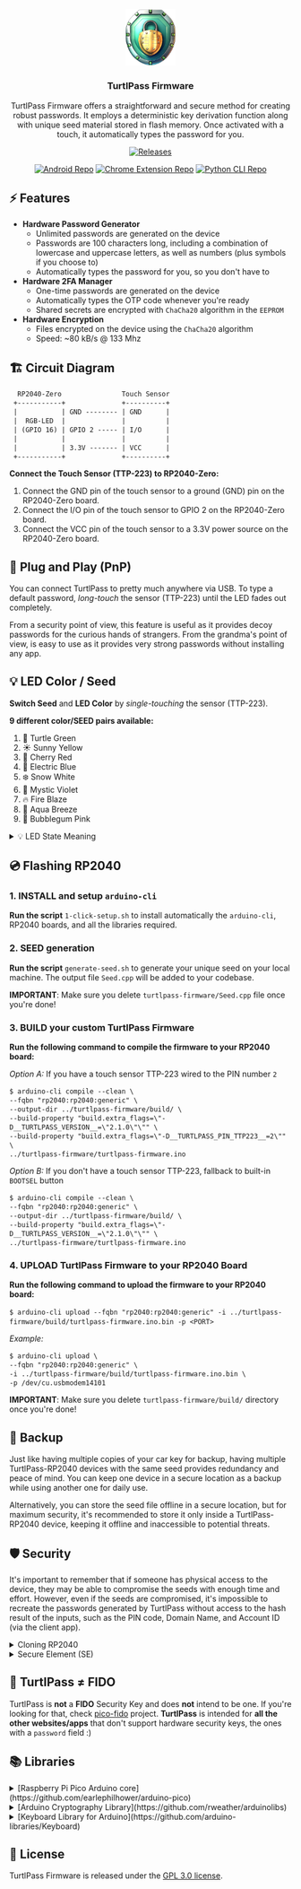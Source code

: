 <p align="center">
<img src="assets/icon.png" alt="logo" width=90>
<h3 align="center">TurtlPass Firmware</h3>
<p align="center">
TurtlPass Firmware offers a straightforward and secure method for creating robust passwords. It employs a deterministic key derivation function along with unique seed material stored in flash memory. Once activated with a touch, it automatically types the password for you.</p>
<p align="center">
<a href="https://github.com/TurtlPass/turtlpass-firmware-arduino/releases"><img src="https://img.shields.io/github/v/release/TurtlPass/turtlpass-firmware-arduino?color=green&label=Arduino%20Firmware&logo=arduino" alt="Releases"/></a>
</p>
<p align="center">
<a href="https://github.com/TurtlPass/turtlpass-android"><img src="https://img.shields.io/github/v/release/TurtlPass/turtlpass-android?color=blue&label=Android%20App&logo=android" alt="Android Repo"/></a>
<a href="https://github.com/TurtlPass/turtlpass-chrome-extension"><img src="https://img.shields.io/github/v/release/TurtlPass/turtlpass-chrome-extension?color=blue&label=Chrome%20Extension&logo=googlechrome" alt="Chrome Extension Repo"/></a>
<a href="https://github.com/TurtlPass/turtlpass-python"><img src="https://img.shields.io/github/v/release/TurtlPass/turtlpass-python?color=blue&label=Python%20CLI&logo=python" alt="Python CLI Repo"/></a>
</p>


## ⚡ Features

* **Hardware Password Generator**
  * Unlimited passwords are generated on the device
  * Passwords are 100 characters long, including a combination of lowercase and uppercase letters, as well as numbers (plus symbols if you choose to)
  * Automatically types the password for you, so you don't have to
* **Hardware 2FA Manager**
  * One-time passwords are generated on the device
  * Automatically types the OTP code whenever you're ready
  * Shared secrets are encrypted with `ChaCha20` algorithm in the `EEPROM`
* **Hardware Encryption**
  * Files encrypted on the device using the `ChaCha20` algorithm
  * Speed: ~80 kB/s @ 133 Mhz


## 🏗️ Circuit Diagram

```
  RP2040-Zero               Touch Sensor
 +-----------+              +----------+
 |           | GND -------- | GND      |
 |  RGB-LED  |              |          |
 | (GPIO 16) | GPIO 2 ----- | I/O      |
 |           |              |          |
 |           | 3.3V ------- | VCC      |
 +-----------+              +----------+
```

**Connect the Touch Sensor (TTP-223) to RP2040-Zero:**

1. Connect the GND pin of the touch sensor to a ground (GND) pin on the RP2040-Zero board.
2. Connect the I/O pin of the touch sensor to GPIO 2 on the RP2040-Zero board.
3. Connect the VCC pin of the touch sensor to a 3.3V power source on the RP2040-Zero board.


## 🔌 Plug and Play (PnP)

You can connect TurtlPass to pretty much anywhere via USB. To type a default password, *long-touch* the sensor (TTP-223) until the LED fades out completely.

From a security point of view, this feature is useful as it provides decoy passwords for the curious hands of strangers. From the grandma's point of view, is easy to use as it provides very strong passwords without installing any app.


## 💡 LED Color / Seed

**Switch Seed** and **LED Color** by *single-touching* the sensor (TTP-223).

__9 different color/SEED pairs available:__  
1. 🐢 Turtle Green  
2. ☀️ Sunny Yellow  
3. 🍒 Cherry Red  
4. 💙 Electric Blue  
5. ❄️ Snow White  
6. 🔮 Mystic Violet  
7. 🔥 Fire Blaze  
8. 🌊 Aqua Breeze  
9. 🎀 Bubblegum Pink  

<details>
  <summary>💡 LED State Meaning</summary>
  
* `ON`
	* Idle
* `PULSING`
	* Password/OTP ready to type
* `BLINKING` (fast blink)
	* Typing/Encrypting 
* `OFF`
	* No power input
</details>


## 💿 Flashing RP2040

### 1. INSTALL and setup `arduino-cli`

**Run the script** `1-click-setup.sh` to install automatically the `arduino-cli`, RP2040 boards, and all the libraries required. 


### 2. SEED generation

**Run the script** `generate-seed.sh` to generate your unique seed on your local machine. The output file `Seed.cpp` will be added to your codebase.

**IMPORTANT**: Make sure you delete `turtlpass-firmware/Seed.cpp` file once you're done!


### 3. BUILD your custom TurtlPass Firmware

**Run the following command to compile the firmware to your RP2040 board:**

_Option A:_ If you have a touch sensor TTP-223 wired to the PIN number `2`

```
$ arduino-cli compile --clean \
--fqbn "rp2040:rp2040:generic" \
--output-dir ../turtlpass-firmware/build/ \
--build-property "build.extra_flags=\"-D__TURTLPASS_VERSION__=\"2.1.0\"\"" \
--build-property "build.extra_flags=\"-D__TURTLPASS_PIN_TTP223__=2\"" \
../turtlpass-firmware/turtlpass-firmware.ino
```

_Option B:_ If you don't have a touch sensor TTP-223, fallback to built-in `BOOTSEL` button

```
$ arduino-cli compile --clean \
--fqbn "rp2040:rp2040:generic" \
--output-dir ../turtlpass-firmware/build/ \
--build-property "build.extra_flags=\"-D__TURTLPASS_VERSION__=\"2.1.0\"\"" \
../turtlpass-firmware/turtlpass-firmware.ino
```


### 4. UPLOAD TurtlPass Firmware to your RP2040 Board

**Run the following command to upload the firmware to your RP2040 board:**

`$ arduino-cli upload --fqbn "rp2040:rp2040:generic" -i ../turtlpass-firmware/build/turtlpass-firmware.ino.bin -p <PORT>`
	
*Example:*

```
$ arduino-cli upload \
--fqbn "rp2040:rp2040:generic" \
-i ../turtlpass-firmware/build/turtlpass-firmware.ino.bin \
-p /dev/cu.usbmodem14101
```

**IMPORTANT**: Make sure you delete `turtlpass-firmware/build/` directory once you're done!


## 💾 Backup

Just like having multiple copies of your car key for backup, having multiple TurtlPass-RP2040 devices with the same seed provides redundancy and peace of mind. You can keep one device in a secure location as a backup while using another one for daily use.

Alternatively, you can store the seed file offline in a secure location, but for maximum security, it's recommended to store it only inside a TurtlPass-RP2040 device, keeping it offline and inaccessible to potential threats.


## 🛡️ Security

It's important to remember that if someone has physical access to the device, they may be able to compromise the seeds with enough time and effort. However, even if the seeds are compromised, it's impossible to recreate the passwords generated by TurtlPass without access to the hash result of the inputs, such as the PIN code, Domain Name, and Account ID (via the client app).
  
  
<details>
  <summary>Cloning RP2040</summary>
  
It is important to note that the firmware binary on the Raspberry Pi Pico RP2040 can be easily extracted using [picotool](https://github.com/raspberrypi/picotool) due to its utilization of external ROM.  
    
Example of how to do just that:

```
$ picotool save firmware.uf2
Saving file: [==============================]  100%
Wrote 369000 bytes to firmware.uf2
```
</details>

<details>
  <summary>Secure Element (SE)</summary>
  
Using a secure element such as the **ATECC608A/B** or **OPTIGA Trust X/M** for password generation can be a secure solution due to its physical tamper-resistance and isolation from the rest of the system. However, there are limitations to consider such as the difficulty in using them across multiple devices or platforms, and lack of backup or recovery options in case of loss or damage. Additionally, it may be difficult to manage and control access to the password in situations where multiple users need to access it.
</details>


## 🔑 TurtlPass ≠ FIDO

TurtlPass is **not** a **FIDO** Security Key and does **not** intend to be one. If you're looking for that, check [pico-fido](https://github.com/polhenarejos/pico-fido) project. **TurtlPass** is intended for **all the other websites/apps** that don't support hardware security keys, the ones with a `password` field :)


## 📚 Libraries

<details>
  <summary>[Raspberry Pi Pico Arduino core](https://github.com/earlephilhower/arduino-pico)</summary>
  
* Port of the RP2040 (Raspberry Pi Pico processor) to the Arduino ecosystem. 
* It uses the bare Raspberry Pi Pico SDK and a custom GCC 10.3/Newlib 4.0 toolchain.
* _LGPL 2.1 license_
</details>

<details>
  <summary>[Arduino Cryptography Library](https://github.com/rweather/arduinolibs)</summary>
  
* Libraries to perform cryptography operations on Arduino devices
* _MIT license_
</details>

<details>
  <summary>[Keyboard Library for Arduino](https://github.com/arduino-libraries/Keyboard)
</summary>
  
* Library allows an Arduino board with USB capabilities to act as a keyboard
* _LGPL 3.0 license_
</details>


## 📄 License

TurtlPass Firmware is released under the [GPL 3.0 license](https://github.com/TurtlPass/turtlpass-firmware-arduino/blob/main/LICENSE).
